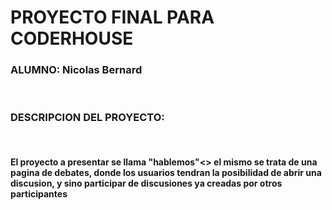 <H1>PROYECTO FINAL PARA CODERHOUSE</H1>

<H3>ALUMNO: Nicolas Bernard</H3>
<br>
<h3>DESCRIPCION DEL PROYECTO:</h3>
<br>
<h4>El proyecto a presentar se llama <b>"hablemos"<> el mismo se trata de una pagina de debates, donde los usuarios
tendran la posibilidad de abrir una discusion, y sino participar de discusiones ya creadas por otros participantes</h4>